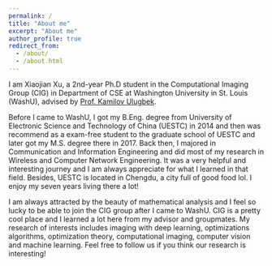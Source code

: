 ```yaml
---
permalink: /
title: "About me"
excerpt: "About me"
author_profile: true
redirect_from: 
  - /about/
  - /about.html
---
```

I am Xiaojian Xu, a 2nd-year Ph.D student in the Computational Imaging Group (CIG) in Department of CSE at Washington University in St. Louis (WashU), advised by [Prof. Kamilov Ulugbek](https://engineering.wustl.edu/Profiles/Pages/Ulugbek-Kamilov.aspx).

Before I came to WashU, I got my B.Eng. degree from University of Electronic Science and Technology of China (UESTC) in 2014 and then was recommend as a exam-free student to the graduate school of UESTC and later got my M.S. degree there in 2017. Back then, I majored in Communication and Information Engineering and did most of my research in Wireless and Computer Network Engineering. It was a very helpful and interesting journey and I am always appreciate for what I learned in that field. Besides, UESTC is located in Chengdu, a city full of good food lol. I enjoy my seven years living there a lot!

I am always attracted by the beauty of mathematical analysis and I feel so lucky to be able to join the CIG group after I came to WashU. CIG is a pretty cool place and I learned a lot here from my advisor and groupmates. My research of interests includes imaging with deep learning, optimizations algorithms, optimization theory, computational imaging, computer vision and machine learning. Feel free to follow us if you think our research is interesting!





